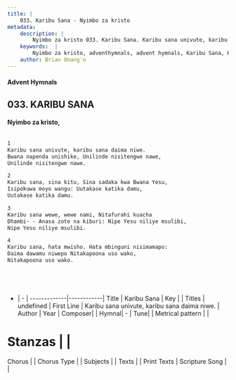 ```yaml
---
title: |
    033. Karibu Sana - Nyimbo za kristo
metadata:
    description: |
        Nyimbo za kristo 033. Karibu Sana. Karibu sana univute, karibu sana daima niwe. Bwana napenda unishike, Unilinde nisitengwe nawe, Unilinde nisitengwe nawe.  
    keywords:  |
        Nyimbo za kristo, adventhymnals, advent hymnals, Karibu Sana, Karibu sana univute, karibu sana daima niwe.. 
    author: Brian Onang'o
---
```


#### Advent Hymnals
## 033. KARIBU SANA
####  Nyimbo za kristo,

```txt

1
Karibu sana univute, karibu sana daima niwe.
Bwana napenda unishike, Unilinde nisitengwe nawe,
Unilinde nisitengwe nawe.

2
Karibu sana, sina kitu, Sina sadaka kwa Bwana Yesu,
Isipokuwa moyo wangu: Uutakase katika damu,
Uutakase katika damu.

3
Karibu sana wewe, wewe nami, Nitafurahi kuacha
Dhambi- - Anasa zote na kiburi: Nipe Yesu niliye msulibi,
Nipe Yesu niliye msulibi.

4
Karibu sana, hata mwisho. Hata mbinguni nisimamapo:
Daima dawamu niwepo Nitakapoona uso wako,	    
Nitakapoona uso wako.






```

- |   -  |
-------------|------------|
Title | Karibu Sana |
Key |  |
Titles | undefined |
First Line | Karibu sana univute, karibu sana daima niwe. |
Author | 
Year | 
Composer| |
Hymnal|  - |
Tune|  |
Metrical pattern | |
# Stanzas |  |
Chorus |  |
Chorus Type |  |
Subjects | |
Texts |  |
Print Texts | 
Scripture Song |  |
    
